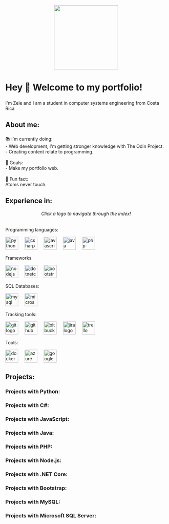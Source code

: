 <div align="center">
  <img height="200" src="https://i.imgflip.com/8yb8cf.jpg"  />
</div>

###

<h1 align="left">Hey 👋 Welcome to my portfolio!</h1>

###

<p align="left">I'm Zele and I am a student in computer systems engineering from Costa Rica</p>

###

<h2 align="left">About me:</h2>

###

<p align="left">📚 I'm currently doing:<br> - Web development, I'm getting stronger knowledge with The Odin Project.<br>- Creating content relate to programming.<br><br>🎯 Goals:<br>- Make my portfolio web.<br><br>🎲 Fun fact:<br>Atoms never touch.</p>

###
<h2 align="left">Experience in:</h2>

<h6 align="center">Click a logo to navigate through the index!</h6>

<p align="left">Programming languages:</p>

<div align="left">
  <a href="#python-projects"><img src="https://cdn.jsdelivr.net/gh/devicons/devicon/icons/python/python-original.svg" height="40" alt="python logo"  /></a>
  <img width="12" />
  <a href="#csharp-projects"><img src="https://cdn.jsdelivr.net/gh/devicons/devicon/icons/csharp/csharp-original.svg" height="40" alt="csharp logo"  /></a>
  <img width="12" />
  <a href="#javascript-projects"><img src="https://cdn.jsdelivr.net/gh/devicons/devicon/icons/javascript/javascript-plain.svg" height="40" alt="javascript logo"  /></a>
  <img width="12" />
  <a href="#java-projects"><img src="https://cdn.jsdelivr.net/gh/devicons/devicon/icons/java/java-original.svg" height="40" alt="java logo"  /></a>
  <img width="12" />
  <a href="#php-projects"><img src="https://cdn.jsdelivr.net/gh/devicons/devicon/icons/php/php-original.svg" height="40" alt="php logo"  /></a>
</div>

<p align="left">Frameworks</p>

<div align="left">
  <a href="#nodejs-projects"><img src="https://cdn.jsdelivr.net/gh/devicons/devicon/icons/nodejs/nodejs-original.svg" height="40" alt="nodejs logo"  /></a>
  <img width="12" />
  <a href="#dotnetcore-projects"><img src="https://cdn.jsdelivr.net/gh/devicons/devicon/icons/dotnetcore/dotnetcore-original.svg" height="40" alt="dotnetcore logo"  /></a>
  <img width="12" />
  <a href="#bootstrap-projects"><img src="https://cdn.jsdelivr.net/gh/devicons/devicon/icons/bootstrap/bootstrap-original.svg" height="40" alt="bootstrap logo"  /></a>
</div>

<p align="left">SQL Databases:</p>

<div align="left">
  <a href="#mysql-projects"><img src="https://cdn.jsdelivr.net/gh/devicons/devicon/icons/mysql/mysql-original.svg" height="40" alt="mysql logo"  /></a>
  <img width="12" />
  <a href="#mssql-projects"><img src="https://cdn.jsdelivr.net/gh/devicons/devicon/icons/microsoftsqlserver/microsoftsqlserver-plain.svg" height="40" alt="microsoftsqlserver logo"  /></a>
</div>

<p align="left">Tracking tools:</p>

<div align="left">
  <a href="#git-projects"><img src="https://cdn.jsdelivr.net/gh/devicons/devicon/icons/git/git-original.svg" height="40" alt="git logo"  /></a>
  <img width="12" />
  <a href="#github-projects"><img src="https://cdn.jsdelivr.net/gh/devicons/devicon/icons/github/github-original.svg" height="40" alt="github logo"  /></a>
  <img width="12" />
  <a href="#bitbucket-projects"><img src="https://cdn.jsdelivr.net/gh/devicons/devicon/icons/bitbucket/bitbucket-original.svg" height="40" alt="bitbucket logo"  /></a>
  <img width="12" />
  <a href="#jira-projects"><img src="https://cdn.jsdelivr.net/gh/devicons/devicon/icons/jira/jira-original.svg" height="40" alt="jira logo"  /></a>
  <img width="12" />
  <a href="#trello-projects"><img src="https://cdn.jsdelivr.net/gh/devicons/devicon/icons/trello/trello-plain.svg" height="40" alt="trello logo"  /></a>
</div>

<p align="left">Tools:</p>

<div align="left">
  <a href="#docker-projects"><img src="https://cdn.jsdelivr.net/gh/devicons/devicon/icons/docker/docker-original.svg" height="40" alt="docker logo"  /></a>
  <img width="12" />
  <a href="#azure-projects"><img src="https://cdn.jsdelivr.net/gh/devicons/devicon/icons/azure/azure-original.svg" height="40" alt="azure logo"  /></a>
  <img width="12" />
  <a href="#googlecloud-projects"><img src="https://cdn.jsdelivr.net/gh/devicons/devicon/icons/googlecloud/googlecloud-original.svg" height="40" alt="googlecloud logo"  /></a>
</div>

<h2 align="left">Projects:</h2>

<h3 id="python-projects" align="left">Projects with Python:</h3>
<h3 id="csharp-projects" align="left">Projects with C#:</h3>
<h3 id="javascript-projects" align="left">Projects with JavaScript:</h3>
<h3 id="java-projects" align="left">Projects with Java:</h3>
<h3 id="php-projects" align="left">Projects with PHP:</h3>
<h3 id="nodejs-projects" align="left">Projects with Node.js:</h3>
<h3 id="dotnetcore-projects" align="left">Projects with .NET Core:</h3>
<h3 id="bootstrap-projects" align="left">Projects with Bootstrap:</h3>
<h3 id="mysql-projects" align="left">Projects with MySQL:</h3>
<h3 id="mssql-projects" align="left">Projects with Microsoft SQL Server:</h3>
